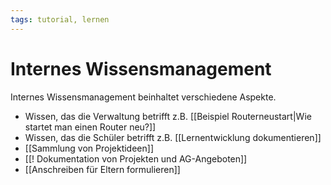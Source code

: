 ```yaml
---
tags: tutorial, lernen
---
```


Internes Wissensmanagement
===

Internes Wissensmanagement beinhaltet verschiedene Aspekte.

- Wissen, das die Verwaltung betrifft z.B. [[Beispiel Routerneustart|Wie startet man einen Router neu?]] 
- Wissen, das die Schüler betrifft z.B. [[Lernentwicklung dokumentieren]]
- [[Sammlung von Projektideen]]
- [[! Dokumentation von Projekten und AG-Angeboten]]
- [[Anschreiben für Eltern formulieren]]